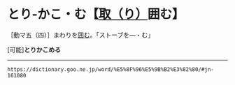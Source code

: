 # とり‐かこ・む【[取（り）](%E3%81%A8%E3%82%8B%EF%BC%88%E5%8F%96%E3%82%8B%EF%BC%8F%E5%9F%B7%E3%82%8B%EF%BC%8F%E6%8E%A1%E3%82%8B%EF%BC%8F%E6%8D%95%E3%82%8B%EF%BC%8F%E6%92%AE%E3%82%8B%EF%BC%89.md)囲む】

［動マ五（四）］まわりを[囲む](かこむ（囲む）)。「ストーブを―・む」

\[可能\]**とりかこめる**

---
`https://dictionary.goo.ne.jp/word/%E5%8F%96%E5%9B%B2%E3%82%80/#jn-161080`